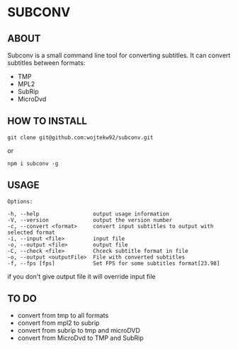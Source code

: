 SUBCONV
=======

## ABOUT

Subconv is a small command line tool for converting subtitles.
It can convert subtitles between formats:
* TMP
* MPL2
* SubRip
* MicroDvd

## HOW TO INSTALL
```
git clone git@github.com:wojtekw92/subconv.git
```

or

```
npm i subconv -g
```

## USAGE
```
Options:

-h, --help                 output usage information
-V, --version              output the version number
-c, --convert <format>     convert input subtitles to output with selected format
-i, --input <file>         input file
-o, --output <file>        output file
-C, --check <file>         Chceck subtitle format in file
-o, --output <outputFile>  File with converted subtitles
-f, --fps [fps]            Set FPS for some subtitles format[23.98]
```

if you don't give output file it will override input file


## TO DO

* convert from tmp to all formats
* convert from mpl2 to subrip
* convert from subrip to tmp and microDVD
* convert from MicroDvd to TMP and SubRip
